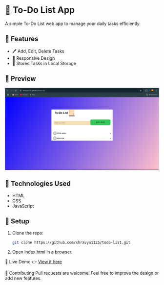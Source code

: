 # 📝 To-Do List App

A simple To-Do List web app to manage your daily tasks efficiently.

## 🚀 Features
- 🖊️ Add, Edit, Delete Tasks
- 🎨 Responsive Design
- 💾 Stores Tasks in Local Storage

## 📸 Preview
![Todo App](assets/todo-preview.png)

## 🔧 Technologies Used
- HTML
- CSS
- JavaScript

## 📂 Setup
1. Clone the repo:
   ```bash
   git clone https://github.com/shravya1125/todo-list.git

2. Open index.html in a browser.

📌 Live Demo 
👉 [View it here](https://shravya1125.github.io/todo-list/)


🤝 Contributing
Pull requests are welcome! Feel free to improve the design or add new features.
